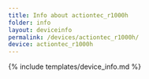 ```yaml
---
title: Info about actiontec_r1000h
folder: info
layout: deviceinfo
permalink: /devices/actiontec_r1000h/
device: actiontec_r1000h
---
```

{% include templates/device_info.md %}
